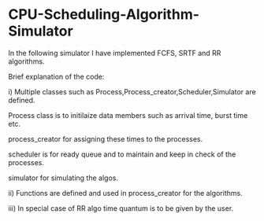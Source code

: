 # CPU-Scheduling-Algorithm-Simulator
In the following simulator I have implemented FCFS, SRTF and RR algorithms.

Brief explanation of the code:

i) Multiple classes such as Process,Process_creator,Scheduler,Simulator are defined.

  Process class is to initilaize data members such as arrival time, burst time etc.
  
  process_creator for assigning these times to the processes.
  
  scheduler is for ready queue and to maintain and keep in check of the processes.
  
  simulator for simulating the algos.

ii) Functions are defined and used in process_creator for the algorithms.

iii) In special case of RR algo time quantum is to be given by the user.

  
